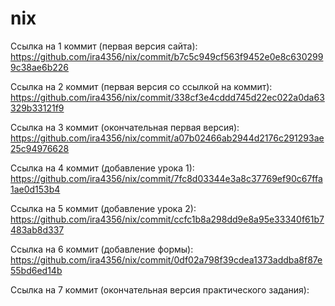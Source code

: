 # nix
Ссылка на 1 коммит (первая версия сайта): https://github.com/ira4356/nix/commit/b7c5c949cf563f9452e0e8c6302999c38ae6b226

Ссылка на 2 коммит (первая версия со ссылкой на коммит): https://github.com/ira4356/nix/commit/338cf3e4cddd745d22ec022a0da63329b33121f9

Ссылка на 3 коммит (окончательная первая версия): https://github.com/ira4356/nix/commit/a07b02466ab2944d2176c291293ae25c94976628

Ссылка на 4 коммит (добавление урока 1): https://github.com/ira4356/nix/commit/7fc8d03344e3a8c37769ef90c67ffa1ae0d153b4

Ссылка на 5 коммит (добавление урока 2): https://github.com/ira4356/nix/commit/ccfc1b8a298dd9e8a95e33340f61b7483ab8d337

Ссылка на 6 коммит (добавление формы): https://github.com/ira4356/nix/commit/0df02a798f39cdea1373addba8f87e55bd6ed14b

Ссылка на 7 коммит (окончательная версия практического задания): 
